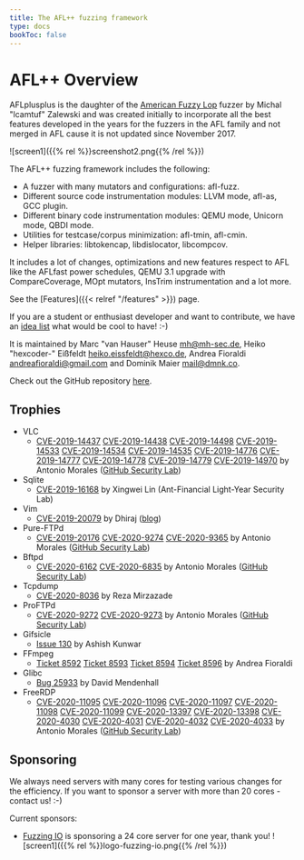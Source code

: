 ```yaml
---
title: The AFL++ fuzzing framework
type: docs
bookToc: false
---
```


# AFL++ Overview

AFLplusplus is the daughter of the [American Fuzzy Lop](http://lcamtuf.coredump.cx/afl/) fuzzer by Michal "lcamtuf" Zalewski and was created initially to incorporate all the best features developed in the years for the fuzzers in the AFL family and not merged in AFL cause it is not updated since November 2017.

![screen1]({{% rel %}}screenshot2.png{{% /rel %}})

The AFL++ fuzzing framework includes the following:

+ A fuzzer with many mutators and configurations: afl-fuzz.
+ Different source code instrumentation modules: LLVM mode, afl-as, GCC plugin.
+ Different binary code instrumentation modules: QEMU mode, Unicorn mode, QBDI mode.
+ Utilities for testcase/corpus minimization: afl-tmin, afl-cmin.
+ Helper libraries: libtokencap, libdislocator, libcompcov.

It includes a lot of changes, optimizations and new features respect to AFL like the AFLfast power schedules, QEMU 3.1 upgrade with CompareCoverage, MOpt mutators, InsTrim instrumentation and a lot more.

See the [Features]({{< relref "/features" >}}) page.

If you are a student or enthusiast developer and want to contribute, we have an [idea list](https://github.com/AFLplusplus/AFLplusplus/blob/master/docs/ideas.md) what would be cool to have! :-)

It is maintained by Marc "van Hauser" Heuse <mh@mh-sec.de>, Heiko "hexcoder-" Eißfeldt <heiko.eissfeldt@hexco.de>, Andrea Fioraldi <andreafioraldi@gmail.com> and Dominik Maier <mail@dmnk.co>.

Check out the GitHub repository [here](https://github.com/AFLplusplus/AFLplusplus).

## Trophies

+ VLC
  * [CVE-2019-14437](https://cve.mitre.org/cgi-bin/cvename.cgi?name=CVE-2019-14437) [CVE-2019-14438](https://cve.mitre.org/cgi-bin/cvename.cgi?name=CVE-2019-14438) [CVE-2019-14498](https://cve.mitre.org/cgi-bin/cvename.cgi?name=CVE-2019-14498) [CVE-2019-14533](https://cve.mitre.org/cgi-bin/cvename.cgi?name=CVE-2019-14533) [CVE-2019-14534](https://cve.mitre.org/cgi-bin/cvename.cgi?name=CVE-2019-14534) [CVE-2019-14535](https://cve.mitre.org/cgi-bin/cvename.cgi?name=CVE-2019-14535) [CVE-2019-14776](https://cve.mitre.org/cgi-bin/cvename.cgi?name=CVE-2019-14776) [CVE-2019-14777](https://cve.mitre.org/cgi-bin/cvename.cgi?name=CVE-2019-14777) [CVE-2019-14778](https://cve.mitre.org/cgi-bin/cvename.cgi?name=CVE-2019-14778) [CVE-2019-14779](https://cve.mitre.org/cgi-bin/cvename.cgi?name=CVE-2019-14779) [CVE-2019-14970](https://cve.mitre.org/cgi-bin/cvename.cgi?name=CVE-2019-14970) by Antonio Morales ([GitHub Security Lab](https://securitylab.github.com/research/vlc-vulnerability-heap-overflow))
+ Sqlite
  * [CVE-2019-16168](https://cve.mitre.org/cgi-bin/cvename.cgi?name=CVE-2019-16168) by Xingwei Lin (Ant-Financial Light-Year Security Lab)
+ Vim
  * [CVE-2019-20079](https://cve.mitre.org/cgi-bin/cvename.cgi?name=CVE-2019-20079) by Dhiraj ([blog](https://www.inputzero.io/2020/03/fuzzing-vim.html))
+ Pure-FTPd
  * [CVE-2019-20176](https://cve.mitre.org/cgi-bin/cvename.cgi?name=CVE-2019-20176) [CVE-2020-9274](https://cve.mitre.org/cgi-bin/cvename.cgi?name=CVE-2019-14437) [CVE-2020-9365](https://cve.mitre.org/cgi-bin/cvename.cgi?name=CVE-2020-9365) by Antonio Morales ([GitHub Security Lab](https://securitylab.github.com/research/fuzzing-sockets-FTP))
+ Bftpd
  * [CVE-2020-6162](https://cve.mitre.org/cgi-bin/cvename.cgi?name=CVE-2020-6162) [CVE-2020-6835](https://cve.mitre.org/cgi-bin/cvename.cgi?name=CVE-2020-6835) by Antonio Morales ([GitHub Security Lab](https://securitylab.github.com/research/fuzzing-sockets-FTP))
+ Tcpdump
  * [CVE-2020-8036](https://cve.mitre.org/cgi-bin/cvename.cgi?name=CVE-2020-8036) by Reza Mirzazade
+ ProFTPd
  * [CVE-2020-9272](https://cve.mitre.org/cgi-bin/cvename.cgi?name=CVE-2020-9272) [CVE-2020-9273](https://cve.mitre.org/cgi-bin/cvename.cgi?name=CVE-2020-9273) by Antonio Morales ([GitHub Security Lab](https://securitylab.github.com/research/fuzzing-sockets-FTP))
+ Gifsicle
  * [Issue 130](https://github.com/kohler/gifsicle/issues/130) by Ashish Kunwar
+ FFmpeg
  * [Ticket 8592](https://trac.ffmpeg.org/ticket/8592) [Ticket 8593](https://trac.ffmpeg.org/ticket/8593) [Ticket 8594](https://trac.ffmpeg.org/ticket/8594) [Ticket 8596](https://trac.ffmpeg.org/ticket/8596) by Andrea Fioraldi
+ Glibc
  * [Bug 25933](https://sourceware.org/bugzilla/show_bug.cgi?id=25933) by David Mendenhall
+ FreeRDP
  * [CVE-2020-11095](https://cve.mitre.org/cgi-bin/cvename.cgi?name=CVE-2020-11095) [CVE-2020-11096](https://cve.mitre.org/cgi-bin/cvename.cgi?name=CVE-2020-11096) [CVE-2020-11097](https://cve.mitre.org/cgi-bin/cvename.cgi?name=CVE-2020-11097) [CVE-2020-11098](https://cve.mitre.org/cgi-bin/cvename.cgi?name=CVE-2020-11098) [CVE-2020-11099](https://cve.mitre.org/cgi-bin/cvename.cgi?name=CVE-2020-11099) [CVE-2020-13397](https://cve.mitre.org/cgi-bin/cvename.cgi?name=CVE-2020-13397) [CVE-2020-13398](https://cve.mitre.org/cgi-bin/cvename.cgi?name=CVE-2020-13398) [CVE-2020-4030](https://cve.mitre.org/cgi-bin/cvename.cgi?name=CVE-2020-4030) [CVE-2020-4031](https://cve.mitre.org/cgi-bin/cvename.cgi?name=CVE-2020-4031) [CVE-2020-4032](https://cve.mitre.org/cgi-bin/cvename.cgi?name=CVE-2020-4032) [CVE-2020-4033](https://cve.mitre.org/cgi-bin/cvename.cgi?name=CVE-2020-4033) by Antonio Morales ([GitHub Security Lab](https://securitylab.github.com/research/fuzzing-sockets-FreeRDP))

## Sponsoring

We always need servers with many cores for testing various changes for the efficiency.
If you want to sponsor a server with more than 20 cores - contact us! :-)

Current sponsors:

* [Fuzzing IO](https://www.fuzzing.io) is sponsoring a 24 core server for one year, thank you! ![screen1]({{% rel %}}logo-fuzzing-io.png{{% /rel %}})
